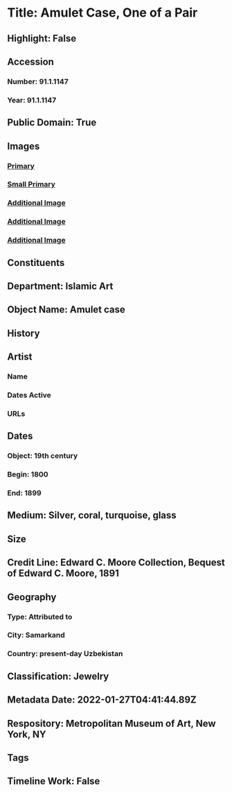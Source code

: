 # Title: Amulet Case, One of a Pair
## Highlight: False
## Accession
### Number: 91.1.1147
### Year: 91.1.1147
## Public Domain: True
## Images
### [Primary](https://images.metmuseum.org/CRDImages/is/original/sf91-1-1147a.jpg)
### [Small Primary](https://images.metmuseum.org/CRDImages/is/web-large/sf91-1-1147a.jpg)
### [Additional Image](https://images.metmuseum.org/CRDImages/is/original/LC-91_1_1147-view2.jpg)
### [Additional Image](https://images.metmuseum.org/CRDImages/is/original/LC-91_1_1147.jpg)
### [Additional Image](https://images.metmuseum.org/CRDImages/is/original/91.1.1147.jpg)
## Constituents
## Department: Islamic Art
## Object Name: Amulet case
## History
## Artist
### Name
### Dates Active
### URLs
## Dates
### Object: 19th century
### Begin: 1800
### End: 1899
## Medium: Silver, coral, turquoise, glass
## Size
## Credit Line: Edward C. Moore Collection, Bequest of Edward C. Moore, 1891
## Geography
### Type: Attributed to
### City: Samarkand
### Country: present-day Uzbekistan
## Classification: Jewelry
## Metadata Date: 2022-01-27T04:41:44.89Z
## Respository: Metropolitan Museum of Art, New York, NY
## Tags
## Timeline Work: False